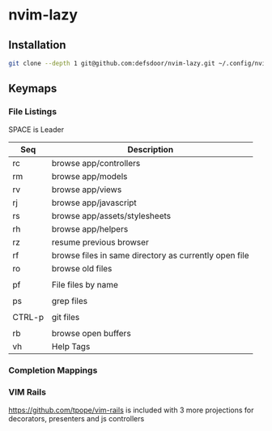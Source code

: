 # nvim-lazy

## Installation

```sh
git clone --depth 1 git@github.com:defsdoor/nvim-lazy.git ~/.config/nvim
```

## Keymaps

### File Listings

SPACE is Leader

| Seq | Description |
|--|--|
| rc | browse app/controllers |
| rm | browse app/models |
| rv | browse app/views |
| rj | browse app/javascript |
| rs | browse app/assets/stylesheets |
| rh | browse app/helpers |
| rz | resume previous browser |
| rf | browse files in same directory as currently open file |
| ro | browse old files |
| | |
| pf | File files by name |
| | |
| ps | grep files |
| | |
| CTRL-p | git files |
| | |
| rb | browse open buffers |
| vh | Help Tags |

### Completion Mappings


### VIM Rails

https://github.com/tpope/vim-rails is included with 3 more projections for
decorators, presenters and js controllers
